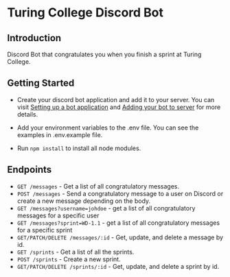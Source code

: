 # Turing College Discord Bot

## Introduction

Discord Bot that congratulates you when you finish a sprint at Turing College.

## Getting Started

- Create your discord bot application and add it to your server. You can visit [Setting up a bot application](https://discordjs.guide/preparations/setting-up-a-bot-application.html#creating-your-bot) and [Adding your bot to server](https://discordjs.guide/preparations/adding-your-bot-to-servers.html) for more details.

- Add your environment variables to the .env file. You can see the examples in .env.example file.

- Run `npm install` to install all node modules.

## Endpoints

- `GET /messages` - Get a list of all congratulatory messages.
- `POST /messages` - Send a congratulatory message to a user on Discord or create a new message depending on the body.
- `GET /messages?username=johdoe` - get a list of all congratulatory messages for a specific user
- `GET /messages?sprint=WD-1.1` - get a list of all congratulatory messages for a specific sprint
- `GET/PATCH/DELETE /messages/:id` - Get, update, and delete a message by id.
- `GET /sprints` - Get a list of all the sprints.
- `POST /sprints` - Create a new sprint.
- `GET/PATCH/DELETE /sprints/:id` - Get, update, and delete a sprint by id.
